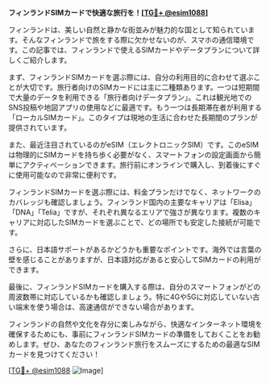 **フィンランドSIMカードで快適な旅行を！[[TG💪+ @esim1088](https://t.me/s/esim1088)]**

フィンランドは、美しい自然と静かな街並みが魅力的な国として知られています。そんなフィンランドで旅をする際に欠かせないのが、スマホの通信環境です。この記事では、フィンランドで使えるSIMカードやデータプランについて詳しくご紹介します。

まず、フィンランドSIMカードを選ぶ際には、自分の利用目的に合わせて選ぶことが大切です。旅行者向けのSIMカードには主に二種類あります。一つは短期間で大量のデータを利用できる「旅行者向けデータプラン」。これは観光地でのSNS投稿や地図アプリの使用などに最適です。もう一つは長期滞在者が利用する「ローカルSIMカード」。このタイプは現地の生活に合わせた長期間のプランが提供されています。

また、最近注目されているのがeSIM（エレクトロニックSIM）です。このeSIMは物理的にSIMカードを持ち歩く必要がなく、スマートフォンの設定画面から簡単にアクティベーションできます。旅行前にオンラインで購入し、到着後にすぐに使用可能なので非常に便利です。

フィンランドSIMカードを選ぶ際には、料金プランだけでなく、ネットワークのカバレッジも確認しましょう。フィンランド国内の主要なキャリアは「Elisa」「DNA」「Telia」ですが、それぞれ異なるエリアで強さが異なります。複数のキャリアに対応したSIMカードを選ぶことで、どの場所でも安定した接続が可能です。

さらに、日本語サポートがあるかどうかも重要なポイントです。海外では言葉の壁を感じることがありますが、日本語対応があると安心してSIMカードの利用ができます。

最後に、フィンランドSIMカードを購入する際は、自分のスマートフォンがどの周波数帯に対応しているかも確認しましょう。特に4Gや5Gに対応していない古い端末を使う場合は、高速通信ができない場合があります。

フィンランドの自然や文化を存分に楽しみながら、快適なインターネット環境を確保するためにも、事前にフィンランドSIMカードの準備をしておくことをお勧めします。ぜひ、あなたのフィンランド旅行をスムーズにするための最適なSIMカードを見つけてください！

[[TG💪+ @esim1088](https://t.me/s/esim1088) ![Image](https://i.postimg.cc/Y0z9fWf4/image.png)]